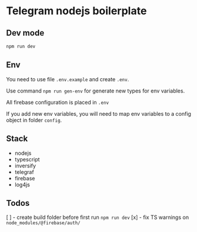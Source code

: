 # Telegram nodejs boilerplate

## Dev mode

```bash
npm run dev
```

## Env

You need to use file `.env.example` and create `.env`.

Use command `npm run gen-env` for generate new types for env variables.

All firebase configuration is placed in `.env`

If you add new env variables, you will need to map env variables to a config object in folder `config`.

## Stack

- nodejs
- typescript
- inversify
- telegraf
- firebase
- log4js

## Todos

[ ] - create build folder before first run `npm run dev`
[x] - fix TS warnings on `node_modules/@firebase/auth/`
